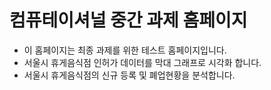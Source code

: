 # 컴퓨테이셔널 중간 과제 홈페이지
- 이 홈페이지는 최종 과제를 위한 테스트 홈페이지입니다.
- 서울시 휴게음식점 인허가 데이터를 막대 그래프로 시각화 합니다.
- 서울시 휴게음식점의 신규 등록 및 폐업현황을 분석합니다.
